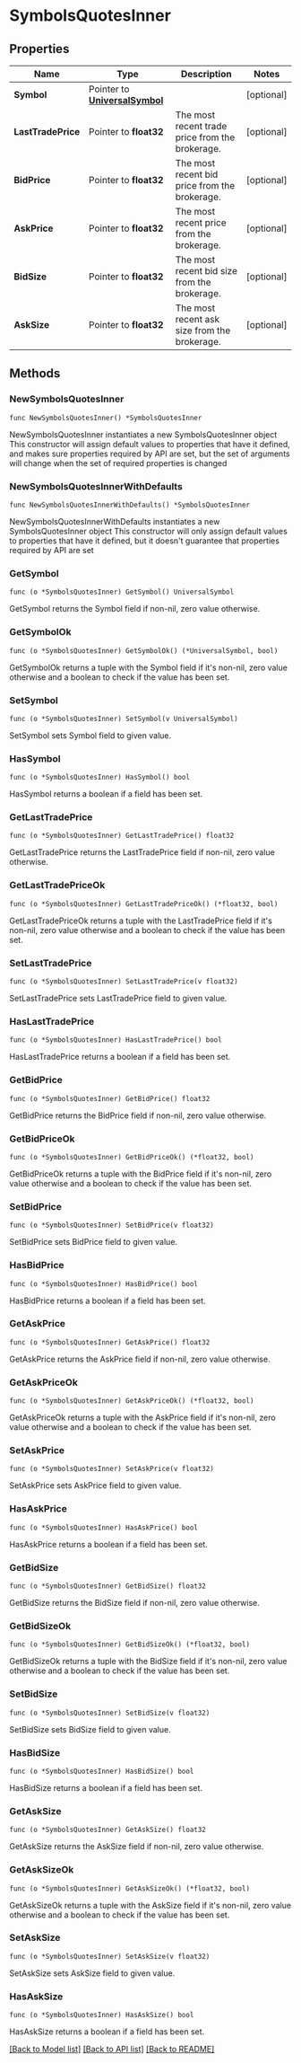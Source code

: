 # SymbolsQuotesInner

## Properties

Name | Type | Description | Notes
------------ | ------------- | ------------- | -------------
**Symbol** | Pointer to [**UniversalSymbol**](UniversalSymbol.md) |  | [optional] 
**LastTradePrice** | Pointer to **float32** | The most recent trade price from the brokerage. | [optional] 
**BidPrice** | Pointer to **float32** | The most recent bid price from the brokerage. | [optional] 
**AskPrice** | Pointer to **float32** | The most recent price from the brokerage. | [optional] 
**BidSize** | Pointer to **float32** | The most recent bid size from the brokerage. | [optional] 
**AskSize** | Pointer to **float32** | The most recent ask size from the brokerage. | [optional] 

## Methods

### NewSymbolsQuotesInner

`func NewSymbolsQuotesInner() *SymbolsQuotesInner`

NewSymbolsQuotesInner instantiates a new SymbolsQuotesInner object
This constructor will assign default values to properties that have it defined,
and makes sure properties required by API are set, but the set of arguments
will change when the set of required properties is changed

### NewSymbolsQuotesInnerWithDefaults

`func NewSymbolsQuotesInnerWithDefaults() *SymbolsQuotesInner`

NewSymbolsQuotesInnerWithDefaults instantiates a new SymbolsQuotesInner object
This constructor will only assign default values to properties that have it defined,
but it doesn't guarantee that properties required by API are set

### GetSymbol

`func (o *SymbolsQuotesInner) GetSymbol() UniversalSymbol`

GetSymbol returns the Symbol field if non-nil, zero value otherwise.

### GetSymbolOk

`func (o *SymbolsQuotesInner) GetSymbolOk() (*UniversalSymbol, bool)`

GetSymbolOk returns a tuple with the Symbol field if it's non-nil, zero value otherwise
and a boolean to check if the value has been set.

### SetSymbol

`func (o *SymbolsQuotesInner) SetSymbol(v UniversalSymbol)`

SetSymbol sets Symbol field to given value.

### HasSymbol

`func (o *SymbolsQuotesInner) HasSymbol() bool`

HasSymbol returns a boolean if a field has been set.

### GetLastTradePrice

`func (o *SymbolsQuotesInner) GetLastTradePrice() float32`

GetLastTradePrice returns the LastTradePrice field if non-nil, zero value otherwise.

### GetLastTradePriceOk

`func (o *SymbolsQuotesInner) GetLastTradePriceOk() (*float32, bool)`

GetLastTradePriceOk returns a tuple with the LastTradePrice field if it's non-nil, zero value otherwise
and a boolean to check if the value has been set.

### SetLastTradePrice

`func (o *SymbolsQuotesInner) SetLastTradePrice(v float32)`

SetLastTradePrice sets LastTradePrice field to given value.

### HasLastTradePrice

`func (o *SymbolsQuotesInner) HasLastTradePrice() bool`

HasLastTradePrice returns a boolean if a field has been set.

### GetBidPrice

`func (o *SymbolsQuotesInner) GetBidPrice() float32`

GetBidPrice returns the BidPrice field if non-nil, zero value otherwise.

### GetBidPriceOk

`func (o *SymbolsQuotesInner) GetBidPriceOk() (*float32, bool)`

GetBidPriceOk returns a tuple with the BidPrice field if it's non-nil, zero value otherwise
and a boolean to check if the value has been set.

### SetBidPrice

`func (o *SymbolsQuotesInner) SetBidPrice(v float32)`

SetBidPrice sets BidPrice field to given value.

### HasBidPrice

`func (o *SymbolsQuotesInner) HasBidPrice() bool`

HasBidPrice returns a boolean if a field has been set.

### GetAskPrice

`func (o *SymbolsQuotesInner) GetAskPrice() float32`

GetAskPrice returns the AskPrice field if non-nil, zero value otherwise.

### GetAskPriceOk

`func (o *SymbolsQuotesInner) GetAskPriceOk() (*float32, bool)`

GetAskPriceOk returns a tuple with the AskPrice field if it's non-nil, zero value otherwise
and a boolean to check if the value has been set.

### SetAskPrice

`func (o *SymbolsQuotesInner) SetAskPrice(v float32)`

SetAskPrice sets AskPrice field to given value.

### HasAskPrice

`func (o *SymbolsQuotesInner) HasAskPrice() bool`

HasAskPrice returns a boolean if a field has been set.

### GetBidSize

`func (o *SymbolsQuotesInner) GetBidSize() float32`

GetBidSize returns the BidSize field if non-nil, zero value otherwise.

### GetBidSizeOk

`func (o *SymbolsQuotesInner) GetBidSizeOk() (*float32, bool)`

GetBidSizeOk returns a tuple with the BidSize field if it's non-nil, zero value otherwise
and a boolean to check if the value has been set.

### SetBidSize

`func (o *SymbolsQuotesInner) SetBidSize(v float32)`

SetBidSize sets BidSize field to given value.

### HasBidSize

`func (o *SymbolsQuotesInner) HasBidSize() bool`

HasBidSize returns a boolean if a field has been set.

### GetAskSize

`func (o *SymbolsQuotesInner) GetAskSize() float32`

GetAskSize returns the AskSize field if non-nil, zero value otherwise.

### GetAskSizeOk

`func (o *SymbolsQuotesInner) GetAskSizeOk() (*float32, bool)`

GetAskSizeOk returns a tuple with the AskSize field if it's non-nil, zero value otherwise
and a boolean to check if the value has been set.

### SetAskSize

`func (o *SymbolsQuotesInner) SetAskSize(v float32)`

SetAskSize sets AskSize field to given value.

### HasAskSize

`func (o *SymbolsQuotesInner) HasAskSize() bool`

HasAskSize returns a boolean if a field has been set.


[[Back to Model list]](../README.md#documentation-for-models) [[Back to API list]](../README.md#documentation-for-api-endpoints) [[Back to README]](../README.md)


